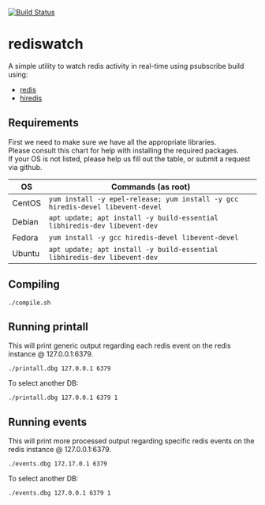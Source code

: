 
[![Build Status](https://travis-ci.com/Fullaxx/rediswatch.svg?branch=master)](https://travis-ci.com/Fullaxx/rediswatch)

# rediswatch
A simple utility to watch redis activity in real-time using psubscribe build using:
* [redis](https://redis.io/)
* [hiredis](https://github.com/redis/hiredis)

## Requirements
First we need to make sure we have all the appropriate libraries. \
Please consult this chart for help with installing the required packages. \
If your OS is not listed, please help us fill out the table, or submit a request via github.

| OS     | Commands (as root)                                                               |
| ------ | -------------------------------------------------------------------------------- |
| CentOS | `yum install -y epel-release; yum install -y gcc hiredis-devel libevent-devel`   |
| Debian | `apt update; apt install -y build-essential libhiredis-dev libevent-dev`         |
| Fedora | `yum install -y gcc hiredis-devel libevent-devel`                                |
| Ubuntu | `apt update; apt install -y build-essential libhiredis-dev libevent-dev`         |

## Compiling
```
./compile.sh
```

## Running printall
This will print generic output regarding each redis event on the redis instance @ 127.0.0.1:6379.
```
./printall.dbg 127.0.0.1 6379
```
To select another DB:
```
./printall.dbg 127.0.0.1 6379 1
```

## Running events
This will print more processed output regarding specific redis events on the redis instance @ 127.0.0.1:6379.
```
./events.dbg 172.17.0.1 6379
```
To select another DB:
```
./events.dbg 127.0.0.1 6379 1
```
